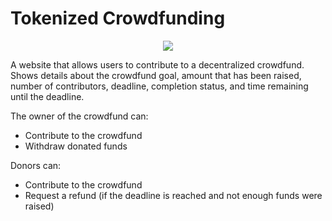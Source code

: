 # Tokenized Crowdfunding

<p align="center">
<img src="https://i.imgur.com/VWpADVD.png"/>
</p>

A website that allows users to contribute to a decentralized crowdfund. Shows details about the crowdfund goal, amount that has been raised, number of contributors, deadline, completion status, and time remaining until the deadline.

The owner of the crowdfund can:
- Contribute to the crowdfund
- Withdraw donated funds

Donors can:
- Contribute to the crowdfund
- Request a refund (if the deadline is reached and not enough funds were raised)
